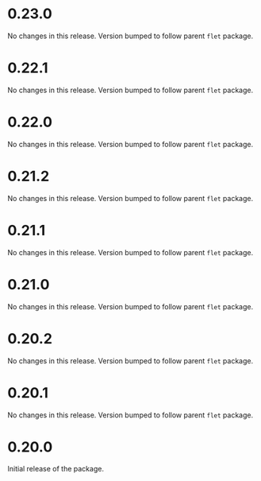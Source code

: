 # 0.23.0

No changes in this release. Version bumped to follow parent `flet` package.

# 0.22.1

No changes in this release. Version bumped to follow parent `flet` package.

# 0.22.0

No changes in this release. Version bumped to follow parent `flet` package.

# 0.21.2

No changes in this release. Version bumped to follow parent `flet` package.

# 0.21.1

No changes in this release. Version bumped to follow parent `flet` package.

# 0.21.0

No changes in this release. Version bumped to follow parent `flet` package.

# 0.20.2

No changes in this release. Version bumped to follow parent `flet` package.

# 0.20.1

No changes in this release. Version bumped to follow parent `flet` package.

# 0.20.0

Initial release of the package.